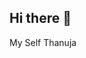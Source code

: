 ## Hi there 👋

<!--**Thanujam25/Thanujam25** is a ✨ _special_ ✨ repository because its `README.md` (this file) appears on your GitHub profile.

Here are some ideas to get you started:

- 🔭 I’m currently working in HCL technologies
- 🌱 I’m currently learning Python 
- 👯 I’m looking to collaborate on Gen AI
- 🤔 I’m looking for help with web development learning
- 💬 Ask me about ...
- 📫 How to reach me: ...
- 😄 Pronouns: ...
- ⚡ Fun fact: code is to cruel then i thought
-->
My Self Thanuja 
